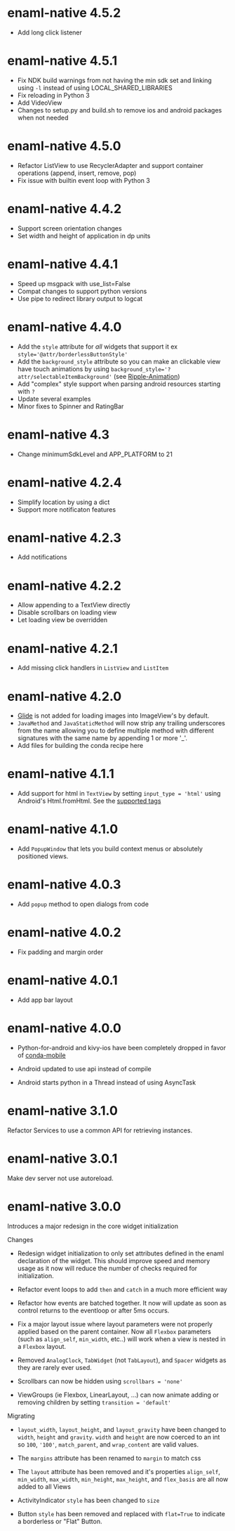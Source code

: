 # enaml-native 4.5.2

- Add long click listener


# enaml-native 4.5.1

- Fix NDK build warnings from not having the min sdk set and linking using `-l` instead of 
using LOCAL_SHARED_LIBRARIES
- Fix reloading in Python 3
- Add VideoView
- Changes to setup.py and build.sh to remove ios and android packages when not needed

# enaml-native 4.5.0

- Refactor ListView to use RecyclerAdapter and support container
operations (append, insert, remove, pop)
- Fix issue with builtin event loop with Python 3

# enaml-native 4.4.2

- Support screen orientation changes
- Set width and height of application in dp units

# enaml-native 4.4.1

- Speed up msgpack with use_list=False
- Compat changes to support python versions
- Use pipe to redirect library output to logcat

# enaml-native 4.4.0

- Add the `style` attribute for _all_ widgets that support it 
ex `style='@attr/borderlessButtonStyle'`
- Add the `background_style` attribute so you can make an clickable view have touch animations
by using `background_style='?attr/selectableItemBackground'`
(see [Ripple-Animation](https://guides.codepath.com/android/Ripple-Animation))
- Add "complex" style support when parsing android resources starting with `?`
- Update several examples
- Minor fixes to Spinner and RatingBar

# enaml-native 4.3

- Change minimumSdkLevel and APP_PLATFORM to 21

# enaml-native 4.2.4

- Simplify location by using a dict
- Support more notificaton features

# enaml-native 4.2.3

- Add notifications

# enaml-native 4.2.2

- Allow appending to a TextView directly
- Disable scrollbars on loading view
- Let loading view be overridden

# enaml-native 4.2.1

- Add missing click handlers in `ListView` and `ListItem`

# enaml-native 4.2.0

- [Glide](http://bumptech.github.io/glide/) is not added for loading images into ImageView's
by default.
- `JavaMethod` and `JavaStaticMethod` will now strip any trailing underscores from the name 
allowing you to define multiple method with different signatures with the same name by 
appending 1 or more '_'.  
- Add files for building the conda recipe here

# enaml-native 4.1.1

- Add support for html in `TextView` by setting `input_type = 'html'` using Android's Html.fromHtml.
See the [supported tags](https://stackoverflow.com/questions/9754076/which-html-tags-are-supported-by-android-textview#10262460)

# enaml-native 4.1.0

- Add `PopupWindow` that lets you build context menus or absolutely positioned views.

# enaml-native 4.0.3

- Add `popup` method to open dialogs from code

# enaml-native 4.0.2

- Fix padding and margin order

# enaml-native 4.0.1

- Add app bar layout

# enaml-native 4.0.0

- Python-for-android and kivy-ios have been completely dropped in favor of 
[conda-mobile](https://github.com/codelv/conda-mobile)

- Android updated to use api instead of compile
- Android starts python in a Thread instead of using AsyncTask


# enaml-native 3.1.0

Refactor Services to use a common API for retrieving instances.

# enaml-native 3.0.1

Make dev server not use autoreload.


# enaml-native 3.0.0

Introduces a major redesign in the core widget initialization

Changes

- Redesign widget initialization to only set attributes defined in the enaml
declaration of the widget.  This should improve speed and memory usage as it now will reduce
the number of checks required for initialization.

- Refactor event loops to add `then` and `catch` in a much more efficient way

- Refactor how events are batched together. It now will update as soon as control returns
to the eventloop or after 5ms occurs. 

- Fix a major layout issue where layout parameters were not properly applied based on the parent 
container. Now all `Flexbox` parameters (such as `align_self`, `min_width`, etc..) will work when
a view is nested in a `Flexbox` layout.

- Removed `AnalogClock`, `TabWidget` (not `TabLayout`), and `Spacer` widgets as they are rarely 
ever used.

- Scrollbars can now be hidden using `scrollbars = 'none'`

- ViewGroups (ie Flexbox, LinearLayout, ...) can now animate adding or removing children by setting
`transition = 'default'`



Migrating


- `layout_width`, `layout_height`, and `layout_gravity` have been changed 
to `width`, `height` and `gravity`. `width` and `height` are now coerced to an
int so `100`, `'100'`, `match_parent`, and `wrap_content` are valid values. 

- The `margins` attribute has been renamed to `margin` to match css
 
- The `layout` attribute has been removed and it's properties `align_self`, `min_width`, `max_width`, 
`min_height`, `max_height`, and `flex_basis` are all now added to all Views 


- ActivityIndicator `style` has been changed to `size`

- Button `style` has been removed and replaced with `flat=True` to indicate a borderless or "Flat" 
Button.

